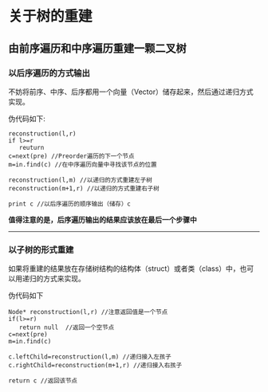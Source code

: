 # 关于树的重建

## 由前序遍历和中序遍历重建一颗二叉树
### 以后序遍历的方式输出
不妨将前序、中序、后序都用一个向量（Vector）储存起来，然后通过递归方式实现。

伪代码如下:

```
reconstruction(l,r)
if l>=r
   reuturn
c=next(pre) //Preorder遍历的下一个节点
m=in.find(c) //在中序遍历向量中寻找该节点的位置

reconstruction(l,m) //以递归的方式重建左子树
reconstruction(m+1,r) //以递归的方式重建右子树

print c //以后序遍历的顺序输出（储存）c
```
**值得注意的是，后序遍历输出的结果应该放在最后一个步骤中**
***
### 以子树的形式重建

如果将重建的结果放在存储树结构的结构体（struct）或者类（class）中，也可以用递归的方式来实现。

伪代码如下
```
Node* reconstruction(l,r) //注意返回值是一个节点
if(l>=r)
   return null  //返回一个空节点
c=next(pre)
m=in.find(c)

c.leftChild=reconstruction(l,m) //递归接入左孩子
c.rightChild=reconstruction(m+1,r) //递归接入右孩子

return c //返回该节点
```